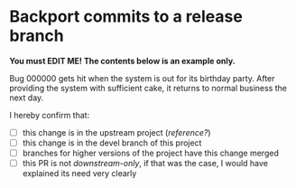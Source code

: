 # Backport commits to a release branch

**You must EDIT ME! The contents below is an example only.**

Bug 000000 gets hit when the system is out for its birthday party. After
providing the system with sufficient cake, it returns to normal business the
next day.

I hereby confirm that:

- [ ] this change is in the upstream project (_reference?_)
- [ ] this change is in the devel branch of this project
- [ ] branches for higher versions of the project have this change merged
- [ ] this PR is not _downstream-only_, if that was the case, I would have
      explained its need very clearly
